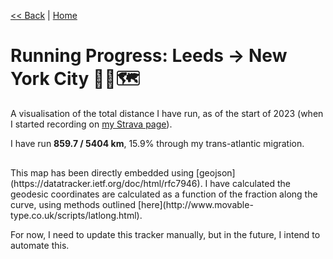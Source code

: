 [<< Back](https://jamesphilbrick.github.io/personal-website/pages/blog.html) | [Home](https://jamesphilbrick.github.io/personal-website/)
# Running Progress: Leeds -> New York City 🏃‍♂🗺
A visualisation of the total distance I have run, as of the start of 2023 (when I started recording on [my Strava page](https://www.strava.com/athletes/53847048)).

I have run **859.7 / 5404 km**, 15.9% through my trans-atlantic migration. 

<div style="text-align: center; padding: 8px;">
  <script src="https://embed.github.com/view/geojson/jamesphilbrick/personal-website/main/pages/running-leeds-to-nyc/geojson_data.geojson"></script>
</div>
This map has been directly embedded using [geojson](https://datatracker.ietf.org/doc/html/rfc7946).
I have calculated the geodesic coordinates are calculated as a function of the fraction along the curve, using methods outlined [here](http://www.movable-type.co.uk/scripts/latlong.html).

For now, I need to update this tracker manually, but in the future, I intend to automate this. 

